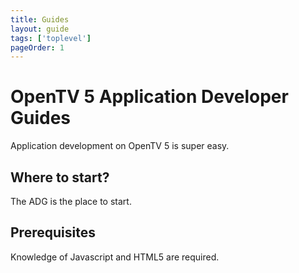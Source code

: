```yaml
---
title: Guides
layout: guide
tags: ['toplevel']
pageOrder: 1
---
```


# OpenTV 5 Application Developer Guides

Application development on OpenTV 5 is super easy. 

## Where to start?

The ADG is the place to start. 

## Prerequisites

Knowledge of Javascript and HTML5 are required.